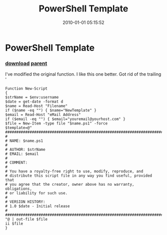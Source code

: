 ﻿---
pid:            1563
parent:         778
children:       
poster:         Gene Magerr
title:          PowerShell Template
date:           2010-01-01 05:15:52
description:    I've modified the original function. I like this one better. Got rid of the trailing '
format:         posh
---

# PowerShell Template

### [download](1563.ps1) [parent](778.md) 

I've modified the original function. I like this one better. Got rid of the trailing '

```posh
Function New-Script
{
$strName = $env:username
$date = get-date -format d
$name = Read-Host "Filename"
if ($name -eq "") { $name="NewTemplate" }
$email = Read-Host "eMail Address"
if ($email -eq "") { $email="youremail@yourhost.com" }
$file = New-Item -type file "$name.ps1" -force
$template=@"
###########################################################################
#
# NAME: $name.ps1
#
# AUTHOR: $strName
# EMAIL: $email
#
# COMMENT:
#
# You have a royalty-free right to use, modify, reproduce, and
# distribute this script file in any way you find useful, provided that
# you agree that the creator, owner above has no warranty, obligations,
# or liability for such use.
#
# VERSION HISTORY:
# 1.0 $date - Initial release
#
###########################################################################
"@ | out-file $file
ii $file
}
```
